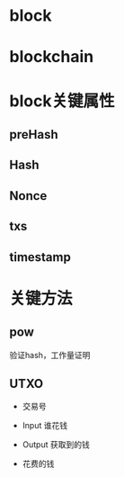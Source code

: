 
# block

# blockchain

# block关键属性
## preHash

## Hash

## Nonce

## txs

## timestamp

# 关键方法
## pow
验证hash，工作量证明

## UTXO
- 交易号
- Input
谁花钱

- Output
获取到的钱
- 花费的钱



# 
